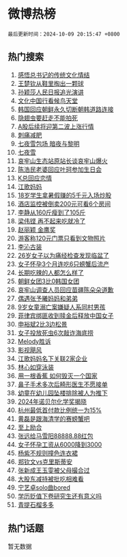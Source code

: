 # 微博热榜

`最后更新时间：2024-10-09 20:15:47 +0800`

## 热门搜索

1. [感悟总书记的传统文化情结](https://m.weibo.cn/search?containerid=100103type%3D1%26t%3D10%26q%3D%23%E6%84%9F%E6%82%9F%E6%80%BB%E4%B9%A6%E8%AE%B0%E7%9A%84%E4%BC%A0%E7%BB%9F%E6%96%87%E5%8C%96%E6%83%85%E7%BB%93%23&stream_entry_id=51&isnewpage=1&extparam=seat%3D1%26dgr%3D0%26filter_type%3Drealtimehot%26stream_entry_id%3D51%26c_type%3D51%26pos%3D0%26cate%3D10103%26q%3D%2523%25E6%2584%259F%25E6%2582%259F%25E6%2580%25BB%25E4%25B9%25A6%25E8%25AE%25B0%25E7%259A%2584%25E4%25BC%25A0%25E7%25BB%259F%25E6%2596%2587%25E5%258C%2596%25E6%2583%2585%25E7%25BB%2593%2523%26display_time%3D1728476145%26pre_seqid%3D17284761457950382209058)
1. [王楚钦从鞋里掏出一颗球](https://m.weibo.cn/search?containerid=100103type%3D1%26t%3D10%26q%3D%E7%8E%8B%E6%A5%9A%E9%92%A6%E4%BB%8E%E9%9E%8B%E9%87%8C%E6%8E%8F%E5%87%BA%E4%B8%80%E9%A2%97%E7%90%83&stream_entry_id=31&isnewpage=1&extparam=seat%3D1%26dgr%3D0%26filter_type%3Drealtimehot%26c_type%3D31%26band_rank%3D1%26cate%3D5001%26realpos%3D1%26flag%3D1%26stream_entry_id%3D31%26pos%3D0%26q%3D%25E7%258E%258B%25E6%25A5%259A%25E9%2592%25A6%25E4%25BB%258E%25E9%259E%258B%25E9%2587%258C%25E6%258E%258F%25E5%2587%25BA%25E4%25B8%2580%25E9%25A2%2597%25E7%2590%2583%26lcate%3D5001%26display_time%3D1728476145%26pre_seqid%3D17284761457950382209058)
1. [孙颖莎人民日报追光演讲](https://m.weibo.cn/search?containerid=100103type%3D1%26t%3D10%26q%3D%23%E5%AD%99%E9%A2%96%E8%8E%8E%E4%BA%BA%E6%B0%91%E6%97%A5%E6%8A%A5%E8%BF%BD%E5%85%89%E6%BC%94%E8%AE%B2%23&stream_entry_id=31&isnewpage=1&extparam=seat%3D1%26dgr%3D0%26filter_type%3Drealtimehot%26c_type%3D31%26band_rank%3D2%26cate%3D5001%26realpos%3D2%26flag%3D1%26stream_entry_id%3D31%26pos%3D1%26q%3D%2523%25E5%25AD%2599%25E9%25A2%2596%25E8%258E%258E%25E4%25BA%25BA%25E6%25B0%2591%25E6%2597%25A5%25E6%258A%25A5%25E8%25BF%25BD%25E5%2585%2589%25E6%25BC%2594%25E8%25AE%25B2%2523%26lcate%3D5001%26display_time%3D1728476145%26pre_seqid%3D17284761457950382209058)
1. [文化中国行看候鸟天堂](https://m.weibo.cn/search?containerid=100103type%3D1%26t%3D10%26q%3D%23%E6%96%87%E5%8C%96%E4%B8%AD%E5%9B%BD%E8%A1%8C%E7%9C%8B%E5%80%99%E9%B8%9F%E5%A4%A9%E5%A0%82%23&stream_entry_id=31&isnewpage=1&extparam=seat%3D1%26dgr%3D0%26filter_type%3Drealtimehot%26c_type%3D31%26band_rank%3D3%26cate%3D5001%26realpos%3D3%26flag%3D0%26stream_entry_id%3D31%26pos%3D2%26q%3D%2523%25E6%2596%2587%25E5%258C%2596%25E4%25B8%25AD%25E5%259B%25BD%25E8%25A1%258C%25E7%259C%258B%25E5%2580%2599%25E9%25B8%259F%25E5%25A4%25A9%25E5%25A0%2582%2523%26lcate%3D5001%26display_time%3D1728476145%26pre_seqid%3D17284761457950382209058)
1. [韩国回应朝鲜永久切断朝韩道路连接](https://m.weibo.cn/search?containerid=100103type%3D1%26t%3D10%26q%3D%23%E9%9F%A9%E5%9B%BD%E5%9B%9E%E5%BA%94%E6%9C%9D%E9%B2%9C%E6%B0%B8%E4%B9%85%E5%88%87%E6%96%AD%E6%9C%9D%E9%9F%A9%E9%81%93%E8%B7%AF%E8%BF%9E%E6%8E%A5%23&stream_entry_id=31&isnewpage=1&extparam=seat%3D1%26dgr%3D0%26filter_type%3Drealtimehot%26c_type%3D31%26band_rank%3D4%26cate%3D5001%26realpos%3D4%26flag%3D0%26stream_entry_id%3D31%26pos%3D3%26q%3D%2523%25E9%259F%25A9%25E5%259B%25BD%25E5%259B%259E%25E5%25BA%2594%25E6%259C%259D%25E9%25B2%259C%25E6%25B0%25B8%25E4%25B9%2585%25E5%2588%2587%25E6%2596%25AD%25E6%259C%259D%25E9%259F%25A9%25E9%2581%2593%25E8%25B7%25AF%25E8%25BF%259E%25E6%258E%25A5%2523%26lcate%3D5001%26display_time%3D1728476145%26pre_seqid%3D17284761457950382209058)
1. [隐翅虫要赶走不能拍死](https://m.weibo.cn/search?containerid=100103type%3D1%26t%3D10%26q%3D%23%E9%9A%90%E7%BF%85%E8%99%AB%E8%A6%81%E8%B5%B6%E8%B5%B0%E4%B8%8D%E8%83%BD%E6%8B%8D%E6%AD%BB%23&stream_entry_id=31&isnewpage=1&extparam=seat%3D1%26dgr%3D0%26filter_type%3Drealtimehot%26c_type%3D31%26band_rank%3D5%26cate%3D5001%26realpos%3D5%26flag%3D0%26stream_entry_id%3D31%26pos%3D4%26q%3D%2523%25E9%259A%2590%25E7%25BF%2585%25E8%2599%25AB%25E8%25A6%2581%25E8%25B5%25B6%25E8%25B5%25B0%25E4%25B8%258D%25E8%2583%25BD%25E6%258B%258D%25E6%25AD%25BB%2523%26lcate%3D5001%26display_time%3D1728476145%26pre_seqid%3D17284761457950382209058)
1. [A股后续将迎第二波上涨行情](https://m.weibo.cn/search?containerid=100103type%3D1%26t%3D10%26q%3D%23A%E8%82%A1%E5%90%8E%E7%BB%AD%E5%B0%86%E8%BF%8E%E7%AC%AC%E4%BA%8C%E6%B3%A2%E4%B8%8A%E6%B6%A8%E8%A1%8C%E6%83%85%23&stream_entry_id=31&isnewpage=1&extparam=seat%3D1%26dgr%3D0%26filter_type%3Drealtimehot%26c_type%3D31%26band_rank%3D6%26cate%3D5001%26realpos%3D6%26flag%3D2%26stream_entry_id%3D31%26pos%3D5%26q%3D%2523A%25E8%2582%25A1%25E5%2590%258E%25E7%25BB%25AD%25E5%25B0%2586%25E8%25BF%258E%25E7%25AC%25AC%25E4%25BA%258C%25E6%25B3%25A2%25E4%25B8%258A%25E6%25B6%25A8%25E8%25A1%258C%25E6%2583%2585%2523%26lcate%3D5001%26display_time%3D1728476145%26pre_seqid%3D17284761457950382209058)
1. [刺痛减肥](https://m.weibo.cn/search?containerid=100103type%3D1%26t%3D10%26q%3D%E5%88%BA%E7%97%9B%E5%87%8F%E8%82%A5&stream_entry_id=31&isnewpage=1&extparam=seat%3D1%26dgr%3D0%26filter_type%3Drealtimehot%26c_type%3D31%26band_rank%3D7%26cate%3D5001%26realpos%3D7%26flag%3D0%26stream_entry_id%3D31%26pos%3D6%26q%3D%25E5%2588%25BA%25E7%2597%259B%25E5%2587%258F%25E8%2582%25A5%26lcate%3D5001%26display_time%3D1728476145%26pre_seqid%3D17284761457950382209058)
1. [七夜雪包场 暗夜与黎明](https://m.weibo.cn/search?containerid=100103type%3D1%26t%3D10%26q%3D%E4%B8%83%E5%A4%9C%E9%9B%AA%E5%8C%85%E5%9C%BA+%E6%9A%97%E5%A4%9C%E4%B8%8E%E9%BB%8E%E6%98%8E&stream_entry_id=31&isnewpage=1&extparam=seat%3D1%26dgr%3D0%26filter_type%3Drealtimehot%26c_type%3D31%26band_rank%3D8%26cate%3D5001%26realpos%3D8%26flag%3D1%26stream_entry_id%3D31%26pos%3D7%26q%3D%25E4%25B8%2583%25E5%25A4%259C%25E9%259B%25AA%25E5%258C%2585%25E5%259C%25BA%2520%25E6%259A%2597%25E5%25A4%259C%25E4%25B8%258E%25E9%25BB%258E%25E6%2598%258E%26lcate%3D5001%26display_time%3D1728476145%26pre_seqid%3D17284761457950382209058)
1. [七夜雪](https://m.weibo.cn/search?containerid=100103type%3D1%26t%3D10%26q%3D%E4%B8%83%E5%A4%9C%E9%9B%AA&stream_entry_id=31&isnewpage=1&extparam=seat%3D1%26dgr%3D0%26filter_type%3Drealtimehot%26c_type%3D31%26band_rank%3D9%26cate%3D5001%26realpos%3D9%26flag%3D1%26stream_entry_id%3D31%26pos%3D8%26q%3D%25E4%25B8%2583%25E5%25A4%259C%25E9%259B%25AA%26lcate%3D5001%26display_time%3D1728476145%26pre_seqid%3D17284761457950382209058)
1. [哀牢山生态站原站长谈哀牢山爆火](https://m.weibo.cn/search?containerid=100103type%3D1%26t%3D10%26q%3D%23%E5%93%80%E7%89%A2%E5%B1%B1%E7%94%9F%E6%80%81%E7%AB%99%E5%8E%9F%E7%AB%99%E9%95%BF%E8%B0%88%E5%93%80%E7%89%A2%E5%B1%B1%E7%88%86%E7%81%AB%23&stream_entry_id=31&isnewpage=1&extparam=seat%3D1%26dgr%3D0%26filter_type%3Drealtimehot%26c_type%3D31%26band_rank%3D10%26cate%3D5001%26realpos%3D10%26flag%3D1%26stream_entry_id%3D31%26pos%3D9%26q%3D%2523%25E5%2593%2580%25E7%2589%25A2%25E5%25B1%25B1%25E7%2594%259F%25E6%2580%2581%25E7%25AB%2599%25E5%258E%259F%25E7%25AB%2599%25E9%2595%25BF%25E8%25B0%2588%25E5%2593%2580%25E7%2589%25A2%25E5%25B1%25B1%25E7%2588%2586%25E7%2581%25AB%2523%26lcate%3D5001%26display_time%3D1728476145%26pre_seqid%3D17284761457950382209058)
1. [陈浩民老婆回应叶珂参加生日会](https://m.weibo.cn/search?containerid=100103type%3D1%26t%3D10%26q%3D%23%E9%99%88%E6%B5%A9%E6%B0%91%E8%80%81%E5%A9%86%E5%9B%9E%E5%BA%94%E5%8F%B6%E7%8F%82%E5%8F%82%E5%8A%A0%E7%94%9F%E6%97%A5%E4%BC%9A%23&stream_entry_id=31&isnewpage=1&extparam=seat%3D1%26dgr%3D0%26filter_type%3Drealtimehot%26c_type%3D31%26band_rank%3D11%26cate%3D5001%26realpos%3D11%26flag%3D1%26stream_entry_id%3D31%26pos%3D10%26q%3D%2523%25E9%2599%2588%25E6%25B5%25A9%25E6%25B0%2591%25E8%2580%2581%25E5%25A9%2586%25E5%259B%259E%25E5%25BA%2594%25E5%258F%25B6%25E7%258F%2582%25E5%258F%2582%25E5%258A%25A0%25E7%2594%259F%25E6%2597%25A5%25E4%25BC%259A%2523%26lcate%3D5001%26display_time%3D1728476145%26pre_seqid%3D17284761457950382209058)
1. [K总回应恋情](https://m.weibo.cn/search?containerid=100103type%3D1%26t%3D10%26q%3D%23K%E6%80%BB%E5%9B%9E%E5%BA%94%E6%81%8B%E6%83%85%23&stream_entry_id=31&isnewpage=1&extparam=seat%3D1%26dgr%3D0%26filter_type%3Drealtimehot%26c_type%3D31%26band_rank%3D12%26cate%3D5001%26realpos%3D12%26flag%3D1%26stream_entry_id%3D31%26pos%3D11%26q%3D%2523K%25E6%2580%25BB%25E5%259B%259E%25E5%25BA%2594%25E6%2581%258B%25E6%2583%2585%2523%26lcate%3D5001%26display_time%3D1728476145%26pre_seqid%3D17284761457950382209058)
1. [江歌妈妈](https://m.weibo.cn/search?containerid=100103type%3D1%26t%3D10%26q%3D%E6%B1%9F%E6%AD%8C%E5%A6%88%E5%A6%88&stream_entry_id=31&isnewpage=1&extparam=seat%3D1%26dgr%3D0%26filter_type%3Drealtimehot%26c_type%3D31%26band_rank%3D13%26cate%3D5001%26realpos%3D13%26flag%3D2%26stream_entry_id%3D31%26pos%3D12%26q%3D%25E6%25B1%259F%25E6%25AD%258C%25E5%25A6%2588%25E5%25A6%2588%26lcate%3D5001%26display_time%3D1728476145%26pre_seqid%3D17284761457950382209058)
1. [18岁学生拿暑假赚的5千元入场炒股](https://m.weibo.cn/search?containerid=100103type%3D1%26t%3D10%26q%3D%2318%E5%B2%81%E5%AD%A6%E7%94%9F%E6%8B%BF%E6%9A%91%E5%81%87%E8%B5%9A%E7%9A%845%E5%8D%83%E5%85%83%E5%85%A5%E5%9C%BA%E7%82%92%E8%82%A1%23&stream_entry_id=31&isnewpage=1&extparam=seat%3D1%26dgr%3D0%26filter_type%3Drealtimehot%26c_type%3D31%26band_rank%3D14%26cate%3D5001%26realpos%3D14%26flag%3D2%26stream_entry_id%3D31%26pos%3D13%26q%3D%252318%25E5%25B2%2581%25E5%25AD%25A6%25E7%2594%259F%25E6%258B%25BF%25E6%259A%2591%25E5%2581%2587%25E8%25B5%259A%25E7%259A%25845%25E5%258D%2583%25E5%2585%2583%25E5%2585%25A5%25E5%259C%25BA%25E7%2582%2592%25E8%2582%25A1%2523%26lcate%3D5001%26display_time%3D1728476145%26pre_seqid%3D17284761457950382209058)
1. [酒店监控被倒卖200元可看6个房间](https://m.weibo.cn/search?containerid=100103type%3D1%26t%3D10%26q%3D%23%E9%85%92%E5%BA%97%E7%9B%91%E6%8E%A7%E8%A2%AB%E5%80%92%E5%8D%96200%E5%85%83%E5%8F%AF%E7%9C%8B6%E4%B8%AA%E6%88%BF%E9%97%B4%23&stream_entry_id=31&isnewpage=1&extparam=seat%3D1%26dgr%3D0%26filter_type%3Drealtimehot%26c_type%3D31%26band_rank%3D15%26cate%3D5001%26realpos%3D15%26flag%3D1%26stream_entry_id%3D31%26pos%3D14%26q%3D%2523%25E9%2585%2592%25E5%25BA%2597%25E7%259B%2591%25E6%258E%25A7%25E8%25A2%25AB%25E5%2580%2592%25E5%258D%2596200%25E5%2585%2583%25E5%258F%25AF%25E7%259C%258B6%25E4%25B8%25AA%25E6%2588%25BF%25E9%2597%25B4%2523%26lcate%3D5001%26display_time%3D1728476145%26pre_seqid%3D17284761457950382209058)
1. [李静从160斤瘦到了105斤](https://m.weibo.cn/search?containerid=100103type%3D1%26t%3D10%26q%3D%E6%9D%8E%E9%9D%99%E4%BB%8E160%E6%96%A4%E7%98%A6%E5%88%B0%E4%BA%86105%E6%96%A4&stream_entry_id=31&isnewpage=1&extparam=seat%3D1%26dgr%3D0%26filter_type%3Drealtimehot%26c_type%3D31%26band_rank%3D16%26cate%3D5001%26realpos%3D16%26flag%3D2%26stream_entry_id%3D31%26pos%3D15%26q%3D%25E6%259D%258E%25E9%259D%2599%25E4%25BB%258E160%25E6%2596%25A4%25E7%2598%25A6%25E5%2588%25B0%25E4%25BA%2586105%25E6%2596%25A4%26lcate%3D5001%26display_time%3D1728476145%26pre_seqid%3D17284761457950382209058)
1. [梁伟铿 再不起来吃就冷了](https://m.weibo.cn/search?containerid=100103type%3D1%26t%3D10%26q%3D%E6%A2%81%E4%BC%9F%E9%93%BF+%E5%86%8D%E4%B8%8D%E8%B5%B7%E6%9D%A5%E5%90%83%E5%B0%B1%E5%86%B7%E4%BA%86&stream_entry_id=31&isnewpage=1&extparam=seat%3D1%26dgr%3D0%26filter_type%3Drealtimehot%26c_type%3D31%26band_rank%3D17%26cate%3D5001%26realpos%3D17%26flag%3D1%26stream_entry_id%3D31%26pos%3D16%26q%3D%25E6%25A2%2581%25E4%25BC%259F%25E9%2593%25BF%2520%25E5%2586%258D%25E4%25B8%258D%25E8%25B5%25B7%25E6%259D%25A5%25E5%2590%2583%25E5%25B0%25B1%25E5%2586%25B7%25E4%25BA%2586%26lcate%3D5001%26display_time%3D1728476145%26pre_seqid%3D17284761457950382209058)
1. [赵丽颖 金鹰奖](https://m.weibo.cn/search?containerid=100103type%3D1%26t%3D10%26q%3D%E8%B5%B5%E4%B8%BD%E9%A2%96+%E9%87%91%E9%B9%B0%E5%A5%96&stream_entry_id=31&isnewpage=1&extparam=seat%3D1%26dgr%3D0%26filter_type%3Drealtimehot%26c_type%3D31%26band_rank%3D18%26cate%3D5001%26realpos%3D18%26flag%3D2%26stream_entry_id%3D31%26pos%3D17%26q%3D%25E8%25B5%25B5%25E4%25B8%25BD%25E9%25A2%2596%2520%25E9%2587%2591%25E9%25B9%25B0%25E5%25A5%2596%26lcate%3D5001%26display_time%3D1728476145%26pre_seqid%3D17284761457950382209058)
1. [游客称120元门票只看到文物照片](https://m.weibo.cn/search?containerid=100103type%3D1%26t%3D10%26q%3D%23%E6%B8%B8%E5%AE%A2%E7%A7%B0120%E5%85%83%E9%97%A8%E7%A5%A8%E5%8F%AA%E7%9C%8B%E5%88%B0%E6%96%87%E7%89%A9%E7%85%A7%E7%89%87%23&stream_entry_id=31&isnewpage=1&extparam=seat%3D1%26dgr%3D0%26filter_type%3Drealtimehot%26c_type%3D31%26band_rank%3D19%26cate%3D5001%26realpos%3D19%26flag%3D1%26stream_entry_id%3D31%26pos%3D18%26q%3D%2523%25E6%25B8%25B8%25E5%25AE%25A2%25E7%25A7%25B0120%25E5%2585%2583%25E9%2597%25A8%25E7%25A5%25A8%25E5%258F%25AA%25E7%259C%258B%25E5%2588%25B0%25E6%2596%2587%25E7%2589%25A9%25E7%2585%25A7%25E7%2589%2587%2523%26lcate%3D5001%26display_time%3D1728476145%26pre_seqid%3D17284761457950382209058)
1. [李沁古装](https://m.weibo.cn/search?containerid=100103type%3D1%26t%3D10%26q%3D%E6%9D%8E%E6%B2%81%E5%8F%A4%E8%A3%85&stream_entry_id=31&isnewpage=1&extparam=seat%3D1%26dgr%3D0%26filter_type%3Drealtimehot%26c_type%3D31%26band_rank%3D20%26cate%3D5001%26realpos%3D20%26flag%3D1%26stream_entry_id%3D31%26pos%3D19%26q%3D%25E6%259D%258E%25E6%25B2%2581%25E5%258F%25A4%25E8%25A3%2585%26lcate%3D5001%26display_time%3D1728476145%26pre_seqid%3D17284761457950382209058)
1. [26岁女子以为痛经检查发现临盆了](https://m.weibo.cn/search?containerid=100103type%3D1%26t%3D10%26q%3D%2326%E5%B2%81%E5%A5%B3%E5%AD%90%E4%BB%A5%E4%B8%BA%E7%97%9B%E7%BB%8F%E6%A3%80%E6%9F%A5%E5%8F%91%E7%8E%B0%E4%B8%B4%E7%9B%86%E4%BA%86%23&stream_entry_id=31&isnewpage=1&extparam=seat%3D1%26dgr%3D0%26filter_type%3Drealtimehot%26c_type%3D31%26band_rank%3D21%26cate%3D5001%26realpos%3D21%26flag%3D0%26stream_entry_id%3D31%26pos%3D20%26q%3D%252326%25E5%25B2%2581%25E5%25A5%25B3%25E5%25AD%2590%25E4%25BB%25A5%25E4%25B8%25BA%25E7%2597%259B%25E7%25BB%258F%25E6%25A3%2580%25E6%259F%25A5%25E5%258F%2591%25E7%258E%25B0%25E4%25B8%25B4%25E7%259B%2586%25E4%25BA%2586%2523%26lcate%3D5001%26display_time%3D1728476145%26pre_seqid%3D17284761457950382209058)
1. [女子怀孕3个月连吃6只螃蟹后流产](https://m.weibo.cn/search?containerid=100103type%3D1%26t%3D10%26q%3D%23%E5%A5%B3%E5%AD%90%E6%80%80%E5%AD%953%E4%B8%AA%E6%9C%88%E8%BF%9E%E5%90%836%E5%8F%AA%E8%9E%83%E8%9F%B9%E5%90%8E%E6%B5%81%E4%BA%A7%23&stream_entry_id=31&isnewpage=1&extparam=seat%3D1%26dgr%3D0%26filter_type%3Drealtimehot%26c_type%3D31%26band_rank%3D22%26cate%3D5001%26realpos%3D22%26flag%3D2%26stream_entry_id%3D31%26pos%3D21%26q%3D%2523%25E5%25A5%25B3%25E5%25AD%2590%25E6%2580%2580%25E5%25AD%25953%25E4%25B8%25AA%25E6%259C%2588%25E8%25BF%259E%25E5%2590%25836%25E5%258F%25AA%25E8%259E%2583%25E8%259F%25B9%25E5%2590%258E%25E6%25B5%2581%25E4%25BA%25A7%2523%26lcate%3D5001%26display_time%3D1728476145%26pre_seqid%3D17284761457950382209058)
1. [长期吃辣的人都怎么样了](https://m.weibo.cn/search?containerid=100103type%3D1%26t%3D10%26q%3D%23%E9%95%BF%E6%9C%9F%E5%90%83%E8%BE%A3%E7%9A%84%E4%BA%BA%E9%83%BD%E6%80%8E%E4%B9%88%E6%A0%B7%E4%BA%86%23&stream_entry_id=31&isnewpage=1&extparam=seat%3D1%26dgr%3D0%26filter_type%3Drealtimehot%26c_type%3D31%26band_rank%3D23%26cate%3D5001%26realpos%3D23%26flag%3D1%26stream_entry_id%3D31%26pos%3D22%26q%3D%2523%25E9%2595%25BF%25E6%259C%259F%25E5%2590%2583%25E8%25BE%25A3%25E7%259A%2584%25E4%25BA%25BA%25E9%2583%25BD%25E6%2580%258E%25E4%25B9%2588%25E6%25A0%25B7%25E4%25BA%2586%2523%26lcate%3D5001%26display_time%3D1728476145%26pre_seqid%3D17284761457950382209058)
1. [朝鲜女团3比0韩国女团](https://m.weibo.cn/search?containerid=100103type%3D1%26t%3D10%26q%3D%23%E6%9C%9D%E9%B2%9C%E5%A5%B3%E5%9B%A23%E6%AF%940%E9%9F%A9%E5%9B%BD%E5%A5%B3%E5%9B%A2%23&stream_entry_id=31&isnewpage=1&extparam=seat%3D1%26dgr%3D0%26filter_type%3Drealtimehot%26c_type%3D31%26band_rank%3D24%26cate%3D5001%26realpos%3D24%26flag%3D1%26stream_entry_id%3D31%26pos%3D23%26q%3D%2523%25E6%259C%259D%25E9%25B2%259C%25E5%25A5%25B3%25E5%259B%25A23%25E6%25AF%25940%25E9%259F%25A9%25E5%259B%25BD%25E5%25A5%25B3%25E5%259B%25A2%2523%26lcate%3D5001%26display_time%3D1728476145%26pre_seqid%3D17284761457950382209058)
1. [哀牢山调查人员回应苗疆陈朵朵道歉](https://m.weibo.cn/search?containerid=100103type%3D1%26t%3D10%26q%3D%23%E5%93%80%E7%89%A2%E5%B1%B1%E8%B0%83%E6%9F%A5%E4%BA%BA%E5%91%98%E5%9B%9E%E5%BA%94%E8%8B%97%E7%96%86%E9%99%88%E6%9C%B5%E6%9C%B5%E9%81%93%E6%AD%89%23&stream_entry_id=31&isnewpage=1&extparam=seat%3D1%26dgr%3D0%26filter_type%3Drealtimehot%26c_type%3D31%26band_rank%3D25%26cate%3D5001%26realpos%3D25%26flag%3D0%26stream_entry_id%3D31%26pos%3D24%26q%3D%2523%25E5%2593%2580%25E7%2589%25A2%25E5%25B1%25B1%25E8%25B0%2583%25E6%259F%25A5%25E4%25BA%25BA%25E5%2591%2598%25E5%259B%259E%25E5%25BA%2594%25E8%258B%2597%25E7%2596%2586%25E9%2599%2588%25E6%259C%25B5%25E6%259C%25B5%25E9%2581%2593%25E6%25AD%2589%2523%26lcate%3D5001%26display_time%3D1728476145%26pre_seqid%3D17284761457950382209058)
1. [偶遇张予曦妈妈和弟弟](https://m.weibo.cn/search?containerid=100103type%3D1%26t%3D10%26q%3D%E5%81%B6%E9%81%87%E5%BC%A0%E4%BA%88%E6%9B%A6%E5%A6%88%E5%A6%88%E5%92%8C%E5%BC%9F%E5%BC%9F&stream_entry_id=31&isnewpage=1&extparam=seat%3D1%26dgr%3D0%26filter_type%3Drealtimehot%26c_type%3D31%26band_rank%3D26%26cate%3D5001%26realpos%3D26%26flag%3D1%26stream_entry_id%3D31%26pos%3D25%26q%3D%25E5%2581%25B6%25E9%2581%2587%25E5%25BC%25A0%25E4%25BA%2588%25E6%259B%25A6%25E5%25A6%2588%25E5%25A6%2588%25E5%2592%258C%25E5%25BC%259F%25E5%25BC%259F%26lcate%3D5001%26display_time%3D1728476145%26pre_seqid%3D17284761457950382209058)
1. [9岁女童溺亡案嫌疑人系同村男孩](https://m.weibo.cn/search?containerid=100103type%3D1%26t%3D10%26q%3D%239%E5%B2%81%E5%A5%B3%E7%AB%A5%E6%BA%BA%E4%BA%A1%E6%A1%88%E5%AB%8C%E7%96%91%E4%BA%BA%E7%B3%BB%E5%90%8C%E6%9D%91%E7%94%B7%E5%AD%A9%23&stream_entry_id=31&isnewpage=1&extparam=seat%3D1%26dgr%3D0%26filter_type%3Drealtimehot%26c_type%3D31%26band_rank%3D27%26cate%3D5001%26realpos%3D27%26flag%3D0%26stream_entry_id%3D31%26pos%3D26%26q%3D%25239%25E5%25B2%2581%25E5%25A5%25B3%25E7%25AB%25A5%25E6%25BA%25BA%25E4%25BA%25A1%25E6%25A1%2588%25E5%25AB%258C%25E7%2596%2591%25E4%25BA%25BA%25E7%25B3%25BB%25E5%2590%258C%25E6%259D%2591%25E7%2594%25B7%25E5%25AD%25A9%2523%26lcate%3D5001%26display_time%3D1728476145%26pre_seqid%3D17284761457950382209058)
1. [菲律宾绑匪收到赎金后释放中国女子](https://m.weibo.cn/search?containerid=100103type%3D1%26t%3D10%26q%3D%23%E8%8F%B2%E5%BE%8B%E5%AE%BE%E7%BB%91%E5%8C%AA%E6%94%B6%E5%88%B0%E8%B5%8E%E9%87%91%E5%90%8E%E9%87%8A%E6%94%BE%E4%B8%AD%E5%9B%BD%E5%A5%B3%E5%AD%90%23&stream_entry_id=31&isnewpage=1&extparam=seat%3D1%26dgr%3D0%26filter_type%3Drealtimehot%26c_type%3D31%26band_rank%3D28%26cate%3D5001%26realpos%3D28%26flag%3D0%26stream_entry_id%3D31%26pos%3D27%26q%3D%2523%25E8%258F%25B2%25E5%25BE%258B%25E5%25AE%25BE%25E7%25BB%2591%25E5%258C%25AA%25E6%2594%25B6%25E5%2588%25B0%25E8%25B5%258E%25E9%2587%2591%25E5%2590%258E%25E9%2587%258A%25E6%2594%25BE%25E4%25B8%25AD%25E5%259B%25BD%25E5%25A5%25B3%25E5%25AD%2590%2523%26lcate%3D5001%26display_time%3D1728476145%26pre_seqid%3D17284761457950382209058)
1. [申裕斌2比3边松景](https://m.weibo.cn/search?containerid=100103type%3D1%26t%3D10%26q%3D%23%E7%94%B3%E8%A3%95%E6%96%8C2%E6%AF%943%E8%BE%B9%E6%9D%BE%E6%99%AF%23&stream_entry_id=31&isnewpage=1&extparam=seat%3D1%26dgr%3D0%26filter_type%3Drealtimehot%26c_type%3D31%26band_rank%3D29%26cate%3D5001%26realpos%3D29%26flag%3D0%26stream_entry_id%3D31%26pos%3D28%26q%3D%2523%25E7%2594%25B3%25E8%25A3%2595%25E6%2596%258C2%25E6%25AF%25943%25E8%25BE%25B9%25E6%259D%25BE%25E6%2599%25AF%2523%26lcate%3D5001%26display_time%3D1728476145%26pre_seqid%3D17284761457950382209058)
1. [女子投放死虫6次敲诈海底捞](https://m.weibo.cn/search?containerid=100103type%3D1%26t%3D10%26q%3D%23%E5%A5%B3%E5%AD%90%E6%8A%95%E6%94%BE%E6%AD%BB%E8%99%AB6%E6%AC%A1%E6%95%B2%E8%AF%88%E6%B5%B7%E5%BA%95%E6%8D%9E%23&stream_entry_id=31&isnewpage=1&extparam=seat%3D1%26dgr%3D0%26filter_type%3Drealtimehot%26c_type%3D31%26band_rank%3D30%26cate%3D5001%26realpos%3D30%26flag%3D1%26stream_entry_id%3D31%26pos%3D29%26q%3D%2523%25E5%25A5%25B3%25E5%25AD%2590%25E6%258A%2595%25E6%2594%25BE%25E6%25AD%25BB%25E8%2599%25AB6%25E6%25AC%25A1%25E6%2595%25B2%25E8%25AF%2588%25E6%25B5%25B7%25E5%25BA%2595%25E6%258D%259E%2523%26lcate%3D5001%26display_time%3D1728476145%26pre_seqid%3D17284761457950382209058)
1. [Melody胜诉](https://m.weibo.cn/search?containerid=100103type%3D1%26t%3D10%26q%3D%23Melody%E8%83%9C%E8%AF%89%23&stream_entry_id=31&isnewpage=1&extparam=seat%3D1%26dgr%3D0%26filter_type%3Drealtimehot%26c_type%3D31%26band_rank%3D31%26cate%3D5001%26realpos%3D31%26flag%3D1%26stream_entry_id%3D31%26pos%3D30%26q%3D%2523Melody%25E8%2583%259C%25E8%25AF%2589%2523%26lcate%3D5001%26display_time%3D1728476145%26pre_seqid%3D17284761457950382209058)
1. [影视飓风](https://m.weibo.cn/search?containerid=100103type%3D1%26t%3D10%26q%3D%E5%BD%B1%E8%A7%86%E9%A3%93%E9%A3%8E&stream_entry_id=31&isnewpage=1&extparam=seat%3D1%26dgr%3D0%26filter_type%3Drealtimehot%26c_type%3D31%26band_rank%3D32%26cate%3D5001%26realpos%3D32%26flag%3D0%26stream_entry_id%3D31%26pos%3D31%26q%3D%25E5%25BD%25B1%25E8%25A7%2586%25E9%25A3%2593%25E9%25A3%258E%26lcate%3D5001%26display_time%3D1728476145%26pre_seqid%3D17284761457950382209058)
1. [江歌妈妈名下关联2家企业](https://m.weibo.cn/search?containerid=100103type%3D1%26t%3D10%26q%3D%23%E6%B1%9F%E6%AD%8C%E5%A6%88%E5%A6%88%E5%90%8D%E4%B8%8B%E5%85%B3%E8%81%942%E5%AE%B6%E4%BC%81%E4%B8%9A%23&stream_entry_id=31&isnewpage=1&extparam=seat%3D1%26dgr%3D0%26filter_type%3Drealtimehot%26c_type%3D31%26band_rank%3D33%26cate%3D5001%26realpos%3D33%26flag%3D0%26stream_entry_id%3D31%26pos%3D32%26q%3D%2523%25E6%25B1%259F%25E6%25AD%258C%25E5%25A6%2588%25E5%25A6%2588%25E5%2590%258D%25E4%25B8%258B%25E5%2585%25B3%25E8%2581%25942%25E5%25AE%25B6%25E4%25BC%2581%25E4%25B8%259A%2523%26lcate%3D5001%26display_time%3D1728476145%26pre_seqid%3D17284761457950382209058)
1. [林心如穿泳装](https://m.weibo.cn/search?containerid=100103type%3D1%26t%3D10%26q%3D%23%E6%9E%97%E5%BF%83%E5%A6%82%E7%A9%BF%E6%B3%B3%E8%A3%85%23&stream_entry_id=31&isnewpage=1&extparam=seat%3D1%26dgr%3D0%26filter_type%3Drealtimehot%26c_type%3D31%26band_rank%3D34%26cate%3D5001%26realpos%3D34%26flag%3D1%26stream_entry_id%3D31%26pos%3D33%26q%3D%2523%25E6%259E%2597%25E5%25BF%2583%25E5%25A6%2582%25E7%25A9%25BF%25E6%25B3%25B3%25E8%25A3%2585%2523%26lcate%3D5001%26display_time%3D1728476145%26pre_seqid%3D17284761457950382209058)
1. [用一根香蕉 如何毁灭一个国家](https://m.weibo.cn/search?containerid=100103type%3D1%26t%3D10%26q%3D%E7%94%A8%E4%B8%80%E6%A0%B9%E9%A6%99%E8%95%89+%E5%A6%82%E4%BD%95%E6%AF%81%E7%81%AD%E4%B8%80%E4%B8%AA%E5%9B%BD%E5%AE%B6&stream_entry_id=31&isnewpage=1&extparam=seat%3D1%26dgr%3D0%26filter_type%3Drealtimehot%26c_type%3D31%26band_rank%3D35%26cate%3D5001%26realpos%3D35%26flag%3D1%26stream_entry_id%3D31%26pos%3D34%26q%3D%25E7%2594%25A8%25E4%25B8%2580%25E6%25A0%25B9%25E9%25A6%2599%25E8%2595%2589%2520%25E5%25A6%2582%25E4%25BD%2595%25E6%25AF%2581%25E7%2581%25AD%25E4%25B8%2580%25E4%25B8%25AA%25E5%259B%25BD%25E5%25AE%25B6%26lcate%3D5001%26display_time%3D1728476145%26pre_seqid%3D17284761457950382209058)
1. [鼻子手术多次后畸形医生不愿接单](https://m.weibo.cn/search?containerid=100103type%3D1%26t%3D10%26q%3D%23%E9%BC%BB%E5%AD%90%E6%89%8B%E6%9C%AF%E5%A4%9A%E6%AC%A1%E5%90%8E%E7%95%B8%E5%BD%A2%E5%8C%BB%E7%94%9F%E4%B8%8D%E6%84%BF%E6%8E%A5%E5%8D%95%23&stream_entry_id=31&isnewpage=1&extparam=seat%3D1%26dgr%3D0%26filter_type%3Drealtimehot%26c_type%3D31%26band_rank%3D36%26cate%3D5001%26realpos%3D36%26flag%3D0%26stream_entry_id%3D31%26pos%3D35%26q%3D%2523%25E9%25BC%25BB%25E5%25AD%2590%25E6%2589%258B%25E6%259C%25AF%25E5%25A4%259A%25E6%25AC%25A1%25E5%2590%258E%25E7%2595%25B8%25E5%25BD%25A2%25E5%258C%25BB%25E7%2594%259F%25E4%25B8%258D%25E6%2584%25BF%25E6%258E%25A5%25E5%258D%2595%2523%26lcate%3D5001%26display_time%3D1728476145%26pre_seqid%3D17284761457950382209058)
1. [幼童在幼儿园坠楼排除被人为推下](https://m.weibo.cn/search?containerid=100103type%3D1%26t%3D10%26q%3D%23%E5%B9%BC%E7%AB%A5%E5%9C%A8%E5%B9%BC%E5%84%BF%E5%9B%AD%E5%9D%A0%E6%A5%BC%E6%8E%92%E9%99%A4%E8%A2%AB%E4%BA%BA%E4%B8%BA%E6%8E%A8%E4%B8%8B%23&stream_entry_id=31&isnewpage=1&extparam=seat%3D1%26dgr%3D0%26filter_type%3Drealtimehot%26c_type%3D31%26band_rank%3D37%26cate%3D5001%26realpos%3D37%26flag%3D1%26stream_entry_id%3D31%26pos%3D36%26q%3D%2523%25E5%25B9%25BC%25E7%25AB%25A5%25E5%259C%25A8%25E5%25B9%25BC%25E5%2584%25BF%25E5%259B%25AD%25E5%259D%25A0%25E6%25A5%25BC%25E6%258E%2592%25E9%2599%25A4%25E8%25A2%25AB%25E4%25BA%25BA%25E4%25B8%25BA%25E6%258E%25A8%25E4%25B8%258B%2523%26lcate%3D5001%26display_time%3D1728476145%26pre_seqid%3D17284761457950382209058)
1. [2024年诺贝尔化学奖揭晓](https://m.weibo.cn/search?containerid=100103type%3D1%26t%3D10%26q%3D%232024%E5%B9%B4%E8%AF%BA%E8%B4%9D%E5%B0%94%E5%8C%96%E5%AD%A6%E5%A5%96%E6%8F%AD%E6%99%93%23&stream_entry_id=31&isnewpage=1&extparam=seat%3D1%26dgr%3D0%26filter_type%3Drealtimehot%26c_type%3D31%26band_rank%3D38%26cate%3D5001%26realpos%3D38%26flag%3D0%26stream_entry_id%3D31%26pos%3D37%26q%3D%25232024%25E5%25B9%25B4%25E8%25AF%25BA%25E8%25B4%259D%25E5%25B0%2594%25E5%258C%2596%25E5%25AD%25A6%25E5%25A5%2596%25E6%258F%25AD%25E6%2599%2593%2523%26lcate%3D5001%26display_time%3D1728476145%26pre_seqid%3D17284761457950382209058)
1. [杭州最低首付款比例统一为15%](https://m.weibo.cn/search?containerid=100103type%3D1%26t%3D10%26q%3D%23%E6%9D%AD%E5%B7%9E%E6%9C%80%E4%BD%8E%E9%A6%96%E4%BB%98%E6%AC%BE%E6%AF%94%E4%BE%8B%E7%BB%9F%E4%B8%80%E4%B8%BA15%25%23&stream_entry_id=31&isnewpage=1&extparam=seat%3D1%26dgr%3D0%26filter_type%3Drealtimehot%26c_type%3D31%26band_rank%3D39%26cate%3D5001%26realpos%3D39%26flag%3D1%26stream_entry_id%3D31%26pos%3D38%26q%3D%2523%25E6%259D%25AD%25E5%25B7%259E%25E6%259C%2580%25E4%25BD%258E%25E9%25A6%2596%25E4%25BB%2598%25E6%25AC%25BE%25E6%25AF%2594%25E4%25BE%258B%25E7%25BB%259F%25E4%25B8%2580%25E4%25B8%25BA15%2525%2523%26lcate%3D5001%26display_time%3D1728476145%26pre_seqid%3D17284761457950382209058)
1. [黄磊是跟海清学的赛螃蟹吧](https://m.weibo.cn/search?containerid=100103type%3D1%26t%3D10%26q%3D%E9%BB%84%E7%A3%8A%E6%98%AF%E8%B7%9F%E6%B5%B7%E6%B8%85%E5%AD%A6%E7%9A%84%E8%B5%9B%E8%9E%83%E8%9F%B9%E5%90%A7&stream_entry_id=31&isnewpage=1&extparam=seat%3D1%26dgr%3D0%26filter_type%3Drealtimehot%26c_type%3D31%26band_rank%3D40%26cate%3D5001%26realpos%3D40%26flag%3D1%26stream_entry_id%3D31%26pos%3D39%26q%3D%25E9%25BB%2584%25E7%25A3%258A%25E6%2598%25AF%25E8%25B7%259F%25E6%25B5%25B7%25E6%25B8%2585%25E5%25AD%25A6%25E7%259A%2584%25E8%25B5%259B%25E8%259E%2583%25E8%259F%25B9%25E5%2590%25A7%26lcate%3D5001%26display_time%3D1728476145%26pre_seqid%3D17284761457950382209058)
1. [至上励合](https://m.weibo.cn/search?containerid=100103type%3D1%26t%3D10%26q%3D%E8%87%B3%E4%B8%8A%E5%8A%B1%E5%90%88&stream_entry_id=31&isnewpage=1&extparam=seat%3D1%26dgr%3D0%26filter_type%3Drealtimehot%26c_type%3D31%26band_rank%3D41%26cate%3D5001%26realpos%3D41%26flag%3D0%26stream_entry_id%3D31%26pos%3D40%26q%3D%25E8%2587%25B3%25E4%25B8%258A%25E5%258A%25B1%25E5%2590%2588%26lcate%3D5001%26display_time%3D1728476145%26pre_seqid%3D17284761457950382209058)
1. [张远给马雪阳88888.88红包](https://m.weibo.cn/search?containerid=100103type%3D1%26t%3D10%26q%3D%23%E5%BC%A0%E8%BF%9C%E7%BB%99%E9%A9%AC%E9%9B%AA%E9%98%B388888.88%E7%BA%A2%E5%8C%85%23&stream_entry_id=31&isnewpage=1&extparam=seat%3D1%26dgr%3D0%26filter_type%3Drealtimehot%26c_type%3D31%26band_rank%3D42%26cate%3D5001%26realpos%3D42%26flag%3D0%26stream_entry_id%3D31%26pos%3D41%26q%3D%2523%25E5%25BC%25A0%25E8%25BF%259C%25E7%25BB%2599%25E9%25A9%25AC%25E9%259B%25AA%25E9%2598%25B388888.88%25E7%25BA%25A2%25E5%258C%2585%2523%26lcate%3D5001%26display_time%3D1728476145%26pre_seqid%3D17284761457950382209058)
1. [女子怀孕工资从6000降到3000](https://m.weibo.cn/search?containerid=100103type%3D1%26t%3D10%26q%3D%23%E5%A5%B3%E5%AD%90%E6%80%80%E5%AD%95%E5%B7%A5%E8%B5%84%E4%BB%8E6000%E9%99%8D%E5%88%B03000%23&stream_entry_id=31&isnewpage=1&extparam=seat%3D1%26dgr%3D0%26filter_type%3Drealtimehot%26c_type%3D31%26band_rank%3D43%26cate%3D5001%26realpos%3D43%26flag%3D0%26stream_entry_id%3D31%26pos%3D42%26q%3D%2523%25E5%25A5%25B3%25E5%25AD%2590%25E6%2580%2580%25E5%25AD%2595%25E5%25B7%25A5%25E8%25B5%2584%25E4%25BB%258E6000%25E9%2599%258D%25E5%2588%25B03000%2523%26lcate%3D5001%26display_time%3D1728476145%26pre_seqid%3D17284761457950382209058)
1. [杨紫不规则撞色连衣裙](https://m.weibo.cn/search?containerid=100103type%3D1%26t%3D10%26q%3D%23%E6%9D%A8%E7%B4%AB%E4%B8%8D%E8%A7%84%E5%88%99%E6%92%9E%E8%89%B2%E8%BF%9E%E8%A1%A3%E8%A3%99%23&stream_entry_id=31&isnewpage=1&extparam=seat%3D1%26dgr%3D0%26filter_type%3Drealtimehot%26c_type%3D31%26band_rank%3D44%26cate%3D5001%26realpos%3D44%26flag%3D1%26stream_entry_id%3D31%26pos%3D43%26q%3D%2523%25E6%259D%25A8%25E7%25B4%25AB%25E4%25B8%258D%25E8%25A7%2584%25E5%2588%2599%25E6%2592%259E%25E8%2589%25B2%25E8%25BF%259E%25E8%25A1%25A3%25E8%25A3%2599%2523%26lcate%3D5001%26display_time%3D1728476145%26pre_seqid%3D17284761457950382209058)
1. [郑钦文vs克里斯蒂安](https://m.weibo.cn/search?containerid=100103type%3D1%26t%3D10%26q%3D%23%E9%83%91%E9%92%A6%E6%96%87vs%E5%85%8B%E9%87%8C%E6%96%AF%E8%92%82%E5%AE%89%23&stream_entry_id=31&isnewpage=1&extparam=seat%3D1%26dgr%3D0%26filter_type%3Drealtimehot%26c_type%3D31%26band_rank%3D45%26cate%3D5001%26realpos%3D45%26flag%3D1%26stream_entry_id%3D31%26pos%3D44%26q%3D%2523%25E9%2583%2591%25E9%2592%25A6%25E6%2596%2587vs%25E5%2585%258B%25E9%2587%258C%25E6%2596%25AF%25E8%2592%2582%25E5%25AE%2589%2523%26lcate%3D5001%26display_time%3D1728476145%26pre_seqid%3D17284761457950382209058)
1. [张新成王玉雯被父母撮合过](https://m.weibo.cn/search?containerid=100103type%3D1%26t%3D10%26q%3D%E5%BC%A0%E6%96%B0%E6%88%90%E7%8E%8B%E7%8E%89%E9%9B%AF%E8%A2%AB%E7%88%B6%E6%AF%8D%E6%92%AE%E5%90%88%E8%BF%87&stream_entry_id=31&isnewpage=1&extparam=seat%3D1%26dgr%3D0%26filter_type%3Drealtimehot%26c_type%3D31%26band_rank%3D46%26cate%3D5001%26realpos%3D46%26flag%3D0%26stream_entry_id%3D31%26pos%3D45%26q%3D%25E5%25BC%25A0%25E6%2596%25B0%25E6%2588%2590%25E7%258E%258B%25E7%258E%2589%25E9%259B%25AF%25E8%25A2%25AB%25E7%2588%25B6%25E6%25AF%258D%25E6%2592%25AE%25E5%2590%2588%25E8%25BF%2587%26lcate%3D5001%26display_time%3D1728476145%26pre_seqid%3D17284761457950382209058)
1. [大股东减持被批吃相难看](https://m.weibo.cn/search?containerid=100103type%3D1%26t%3D10%26q%3D%23%E5%A4%A7%E8%82%A1%E4%B8%9C%E5%87%8F%E6%8C%81%E8%A2%AB%E6%89%B9%E5%90%83%E7%9B%B8%E9%9A%BE%E7%9C%8B%23&stream_entry_id=31&isnewpage=1&extparam=seat%3D1%26dgr%3D0%26filter_type%3Drealtimehot%26c_type%3D31%26band_rank%3D47%26cate%3D5001%26realpos%3D47%26flag%3D1%26stream_entry_id%3D31%26pos%3D46%26q%3D%2523%25E5%25A4%25A7%25E8%2582%25A1%25E4%25B8%259C%25E5%2587%258F%25E6%258C%2581%25E8%25A2%25AB%25E6%2589%25B9%25E5%2590%2583%25E7%259B%25B8%25E9%259A%25BE%25E7%259C%258B%2523%26lcate%3D5001%26display_time%3D1728476145%26pre_seqid%3D17284761457950382209058)
1. [宁艺卓solo曲bored](https://m.weibo.cn/search?containerid=100103type%3D1%26t%3D10%26q%3D%23%E5%AE%81%E8%89%BA%E5%8D%93solo%E6%9B%B2bored%23&stream_entry_id=31&isnewpage=1&extparam=seat%3D1%26dgr%3D0%26filter_type%3Drealtimehot%26c_type%3D31%26band_rank%3D48%26cate%3D5001%26realpos%3D48%26flag%3D1%26stream_entry_id%3D31%26pos%3D47%26q%3D%2523%25E5%25AE%2581%25E8%2589%25BA%25E5%258D%2593solo%25E6%259B%25B2bored%2523%26lcate%3D5001%26display_time%3D1728476145%26pre_seqid%3D17284761457950382209058)
1. [学历贬值下卷研究生还有意义吗](https://m.weibo.cn/search?containerid=100103type%3D1%26t%3D10%26q%3D%23%E5%AD%A6%E5%8E%86%E8%B4%AC%E5%80%BC%E4%B8%8B%E5%8D%B7%E7%A0%94%E7%A9%B6%E7%94%9F%E8%BF%98%E6%9C%89%E6%84%8F%E4%B9%89%E5%90%97%23&stream_entry_id=31&isnewpage=1&extparam=seat%3D1%26dgr%3D0%26filter_type%3Drealtimehot%26c_type%3D31%26band_rank%3D49%26cate%3D5001%26realpos%3D49%26flag%3D0%26stream_entry_id%3D31%26pos%3D48%26q%3D%2523%25E5%25AD%25A6%25E5%258E%2586%25E8%25B4%25AC%25E5%2580%25BC%25E4%25B8%258B%25E5%258D%25B7%25E7%25A0%2594%25E7%25A9%25B6%25E7%2594%259F%25E8%25BF%2598%25E6%259C%2589%25E6%2584%258F%25E4%25B9%2589%25E5%2590%2597%2523%26lcate%3D5001%26display_time%3D1728476145%26pre_seqid%3D17284761457950382209058)
1. [青提石榴多多](https://m.weibo.cn/search?containerid=100103type%3D1%26t%3D10%26q%3D%E9%9D%92%E6%8F%90%E7%9F%B3%E6%A6%B4%E5%A4%9A%E5%A4%9A&stream_entry_id=31&isnewpage=1&extparam=seat%3D1%26dgr%3D0%26filter_type%3Drealtimehot%26c_type%3D31%26band_rank%3D50%26cate%3D5001%26realpos%3D50%26flag%3D1%26stream_entry_id%3D31%26pos%3D49%26q%3D%25E9%259D%2592%25E6%258F%2590%25E7%259F%25B3%25E6%25A6%25B4%25E5%25A4%259A%25E5%25A4%259A%26lcate%3D5001%26display_time%3D1728476145%26pre_seqid%3D17284761457950382209058)

## 热门话题

暂无数据
